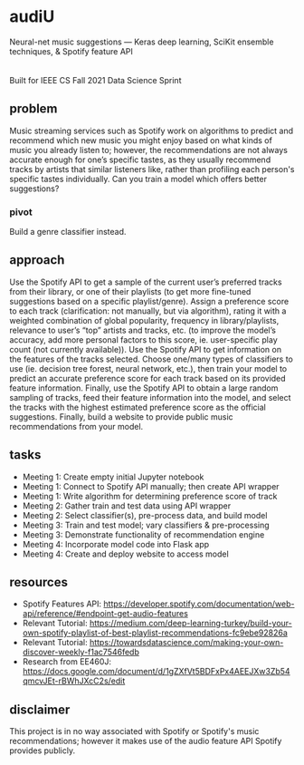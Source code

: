 # audiU

Neural-net music suggestions — Keras deep learning, SciKit ensemble techniques, &amp; Spotify feature API  
&nbsp;  
&nbsp;  
Built for IEEE CS Fall 2021 Data Science Sprint

## problem

Music streaming services such as Spotify work on algorithms to predict and recommend which new music you might enjoy based on what kinds of music you already listen to; however, the recommendations are not always accurate enough for one’s specific tastes, as they usually recommend tracks by artists that similar listeners like, rather than profiling each person's specific tastes individually. Can you train a model which offers better suggestions?

### pivot

Build a genre classifier instead.

## approach

Use the Spotify API to get a sample of the current user’s preferred tracks from their library, or one of their playlists (to get more fine-tuned suggestions based on a specific playlist/genre). Assign a preference score to each track (clarification: not manually, but via algorithm), rating it with a weighted combination of global popularity, frequency in library/playlists, relevance to user’s “top” artists and tracks, etc. (to improve the model’s accuracy, add more personal factors to this score, ie. user-specific play count (not currently available)). Use the Spotify API to get information on the features of the tracks selected. Choose one/many types of classifiers to use (ie. decision tree forest, neural network, etc.), then train your model to predict an accurate preference score for each track based on its provided feature information. Finally, use the Spotify API to obtain a large random sampling of tracks, feed their feature information into the model, and select the tracks with the highest estimated preference score as the official suggestions. Finally, build a website to provide public music recommendations from your model.

## tasks

- Meeting 1: Create empty initial Jupyter notebook
- Meeting 1: Connect to Spotify API manually; then create API wrapper
- Meeting 1: Write algorithm for determining preference score of track
- Meeting 2: Gather train and test data using API wrapper
- Meeting 2: Select classifier(s), pre-process data, and build model
- Meeting 3: Train and test model; vary classifiers & pre-processing
- Meeting 3: Demonstrate functionality of recommendation engine
- Meeting 4: Incorporate model code into Flask app
- Meeting 4: Create and deploy website to access model

## resources

- Spotify Features API: https://developer.spotify.com/documentation/web-api/reference/#endpoint-get-audio-features
- Relevant Tutorial: https://medium.com/deep-learning-turkey/build-your-own-spotify-playlist-of-best-playlist-recommendations-fc9ebe92826a
- Relevant Tutorial: https://towardsdatascience.com/making-your-own-discover-weekly-f1ac7546fedb
- Research from EE460J: https://docs.google.com/document/d/1gZXfVt5BDFxPx4AEEJXw3Zb54qmcvJEt-rBWhJXcC2s/edit

## disclaimer

This project is in no way associated with Spotify or Spotify's music recommendations; however it makes use of the audio feature API Spotify provides publicly.
